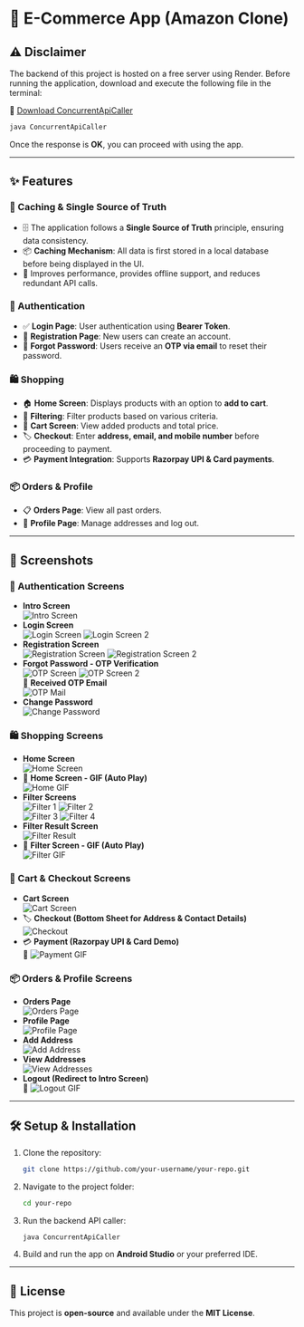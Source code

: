 # 🛒 E-Commerce App (Amazon Clone)

## ⚠️ Disclaimer
The backend of this project is hosted on a free server using Render. Before running the application, download and execute the following file in the terminal:

🔗 [Download ConcurrentApiCaller](https://drive.google.com/file/d/1NR6pQlaEMbLLXzMvfd08MzsvZu6w5Q4D/view?usp=share_link)

```sh
java ConcurrentApiCaller
```
Once the response is **OK**, you can proceed with using the app.

---

## ✨ Features

### 🔄 Caching & Single Source of Truth
- 🗄️ The application follows a **Single Source of Truth** principle, ensuring data consistency.
- 📦 **Caching Mechanism**: All data is first stored in a local database before being displayed in the UI.
- 🚀 Improves performance, provides offline support, and reduces redundant API calls.

### 🔐 Authentication
- ✅ **Login Page**: User authentication using **Bearer Token**.
- 📝 **Registration Page**: New users can create an account.
- 🔄 **Forgot Password**: Users receive an **OTP via email** to reset their password.

### 🛍️ Shopping
- 🏠 **Home Screen**: Displays products with an option to **add to cart**.
- 🎯 **Filtering**: Filter products based on various criteria.
- 🛒 **Cart Screen**: View added products and total price.
- 🏷️ **Checkout**: Enter **address, email, and mobile number** before proceeding to payment.
- 💳 **Payment Integration**: Supports **Razorpay UPI & Card payments**.

### 📦 Orders & Profile
- 📋 **Orders Page**: View all past orders.
- 👤 **Profile Page**: Manage addresses and log out.

---

## 📸 Screenshots

### 🔑 Authentication Screens
- **Intro Screen**  
  ![Intro Screen](screenshots/intro_screen.png)
- **Login Screen**  
  ![Login Screen](screenshots/login_screen.png) ![Login Screen 2](screenshots/login_screen_2.png)
- **Registration Screen**  
  ![Registration Screen](screenshots/registration_screen_1.png) ![Registration Screen 2](screenshots/registration_screen_2.png)
- **Forgot Password - OTP Verification**  
  ![OTP Screen](screenshots/otp_screen_1.png) ![OTP Screen 2](screenshots/otp_screen_2.png)  
  📧 **Received OTP Email**  
  ![OTP Mail](screenshots/otp_mail.png)
- **Change Password**  
  ![Change Password](screenshots/change_password_1.png)

### 🛍️ Shopping Screens
- **Home Screen**  
  ![Home Screen](screenshots/home_screen.png)
- 🎥 **Home Screen - GIF (Auto Play)**  
  ![Home GIF](screenshots/home_screen.gif)
- **Filter Screens**  
  ![Filter 1](screenshots/filter_1.png) ![Filter 2](screenshots/filter_2.png)  
  ![Filter 3](screenshots/filter_3.png) ![Filter 4](screenshots/filter_4.png)
- **Filter Result Screen**  
  ![Filter Result](screenshots/filter_result.png)
- 🎥 **Filter Screen - GIF (Auto Play)**  
  ![Filter GIF](screenshots/filter_screen.gif)

### 🛒 Cart & Checkout Screens
- **Cart Screen**  
  ![Cart Screen](screenshots/cart_screen.png)
- 🏷️ **Checkout (Bottom Sheet for Address & Contact Details)**  
  ![Checkout](screenshots/checkout_screen.png)
- 💳 **Payment (Razorpay UPI & Card Demo)**  
  🎥 ![Payment GIF](screenshots/payment.gif)

### 📦 Orders & Profile Screens
- **Orders Page**  
  ![Orders Page](screenshots/order_page.png)
- **Profile Page**  
  ![Profile Page](screenshots/profile_page.png)
- **Add Address**  
  ![Add Address](screenshots/add_address.png)
- **View Addresses**  
  ![View Addresses](screenshots/view_address.png)
- **Logout (Redirect to Intro Screen)**  
  🎥 ![Logout GIF](screenshots/logout.gif)

---

## 🛠️ Setup & Installation
1. Clone the repository:
   ```sh
   git clone https://github.com/your-username/your-repo.git
   ```
2. Navigate to the project folder:
   ```sh
   cd your-repo
   ```
3. Run the backend API caller:
   ```sh
   java ConcurrentApiCaller
   ```
4. Build and run the app on **Android Studio** or your preferred IDE.

---

## 📜 License
This project is **open-source** and available under the **MIT License**.
